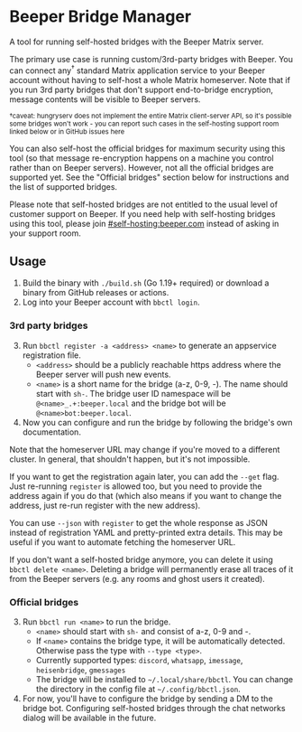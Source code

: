 # Beeper Bridge Manager
A tool for running self-hosted bridges with the Beeper Matrix server.

The primary use case is running custom/3rd-party bridges with Beeper. You can
connect any<sup>†</sup> standard Matrix application service to your Beeper
account without having to self-host a whole Matrix homeserver. Note that if you
run 3rd party bridges that don't support end-to-bridge encryption, message
contents will be visible to Beeper servers.

<sub>†caveat: hungryserv does not implement the entire Matrix client-server API, so
it's possible some bridges won't work - you can report such cases in the
self-hosting support room linked below or in GitHub issues here</sub>

You can also self-host the official bridges for maximum security using this
tool (so that message re-encryption happens on a machine you control rather
than on Beeper servers). However, not all the official bridges are supported
yet. See the "Official bridges" section below for instructions and the list of
supported bridges.

Please note that self-hosted bridges are not entitled to the usual level of
customer support on Beeper. If you need help with self-hosting bridges using
this tool, please join [#self-hosting:beeper.com] instead of asking in your
support room.

[#self-hosting:beeper.com]: https://matrix.to/#/#self-hosting:beeper.com

## Usage
1. Build the binary with `./build.sh` (Go 1.19+ required) or download a binary
   from GitHub releases or actions.
2. Log into your Beeper account with `bbctl login`.

### 3rd party bridges
3. Run `bbctl register -a <address> <name>` to generate an appservice
   registration file.
   * `<address>` should be a publicly reachable https address where the Beeper
     server will push new events.
   * `<name>` is a short name for the bridge (a-z, 0-9, -). The name should
     start with `sh-`. The bridge user ID namespace will be `@<name>_.+:beeper.local`
     and the bridge bot will be `@<name>bot:beeper.local`.
4. Now you can configure and run the bridge by following the bridge's own
   documentation.

Note that the homeserver URL may change if you're moved to a different cluster.
In general, that shouldn't happen, but it's not impossible.

If you want to get the registration again later, you can add the `--get` flag.
Just re-running `register` is allowed too, but you need to provide the address
again if you do that (which also means if you want to change the address, just
re-run register with the new address).

You can use `--json` with `register` to get the whole response as JSON instead
of registration YAML and pretty-printed extra details. This may be useful if
you want to automate fetching the homeserver URL.

If you don't want a self-hosted bridge anymore, you can delete it using `bbctl delete <name>`.
Deleting a bridge will permanently erase all traces of it from the Beeper servers
(e.g. any rooms and ghost users it created).

### Official bridges
3. Run `bbctl run <name>` to run the bridge.
   * `<name>`  should start with `sh-` and consist of a-z, 0-9 and -.
   * If `<name>` contains the bridge type, it will be automatically detected.
     Otherwise pass the type with `--type <type>`.
   * Currently supported types: `discord`, `whatsapp`, `imessage`, `heisenbridge`, `gmessages`
   * The bridge will be installed to `~/.local/share/bbctl`. You can change the
     directory in the config file at `~/.config/bbctl.json`.
4. For now, you'll have to configure the bridge by sending a DM to the bridge
   bot. Configuring self-hosted bridges through the chat networks dialog will
   be available in the future.

